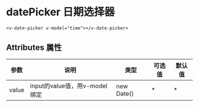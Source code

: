 # datePicker 日期选择器

<ClientOnly>
  <date-picker/>
</ClientOnly>

```vue
<v-date-picker v-model="time"></v-date-picker>
```

## Attributes 属性

参数|说明|类型|可选值|默认值|
-|-|-|-|-|
value|input的value值，用v-model绑定|new Date()|*|*|